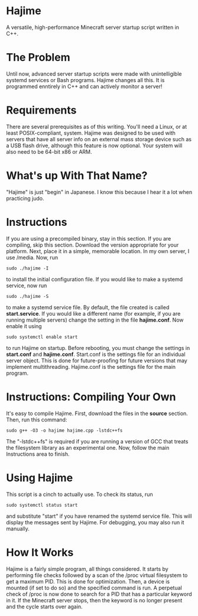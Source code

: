 # Hajime
A versatile, high-performance Minecraft server startup script written in C++.

# The Problem
Until now, advanced server startup scripts were made with unintelligible systemd services or Bash programs. Hajime changes all this. It is programmed enntirely in C++ and can actively monitor a server!

# Requirements
There are several prerequisites as of this writing. You'll need a Linux, or at least POSIX-compliant, system. Hajime was designed to be used with servers that have all server info on an external mass storage device such as a USB flash drive, although this feature is now optional. Your system will also need to be 64-bit x86 or ARM.

# What's up With That Name?
"Hajime" is just "begin" in Japanese. I know this because I hear it a lot when practicing judo.

# Instructions
If you are using a precompiled binary, stay in this section. If you are compiling, skip this section. Download the version appropriate for your platform. Next, place it in a simple, memorable location. In my own server, I use /media. Now, run 

    sudo ./hajime -I
to install the initial configuration file. If you would like to make a systemd service, now run

    sudo ./hajime -S
to make a systemd service file. By default, the file created is called **start.service**. If you would like a different name (for example, if you are running multiple servers) change the setting in the file **hajime.conf**. Now enable it using

    sudo systemctl enable start
to run Hajime on startup. Before rebooting, you must change the settings in **start.conf** and **hajime.conf**. Start.conf is the settings file for an individual server object. This is done for future-proofing for future versions that may implement multithreading. Hajime.conf is the settings file for the main program.

# Instructions: Compiling Your Own
It's easy to compile Hajime. First, download the files in the **source** section. Then, run this command:

    sudo g++ -O3 -o hajime hajime.cpp -lstdc++fs
The "-lstdc++fs" is required if you are running a version of GCC that treats the filesystem library as an experimental one. Now, follow the main Instructions area to finish.
   
# Using Hajime
This script is a cinch to actually use. To check its status, run

    sudo systemctl status start
and substitute "start" if you have renamed the systemd service file. This will display the messages sent by Hajime. For debugging, you may also run it manually.

# How It Works
Hajime is a fairly simple program, all things considered. It starts by performing file checks followed by a scan of the /proc virtual filesystem to get a maximum PID. This is done for optimization. Then, a device is mounted (if set to do so) and the specified command is run. A perpetual check of /proc is now done to search for a PID that has a particular keyword in it. If the Minecraft server stops, then the keyword is no longer present and the cycle starts over again.
